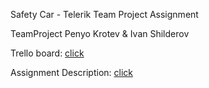 Safety Car - Telerik Team Project Assignment

TeamProject Penyo Krotev & Ivan Shilderov 

Trello board: [click](https://trello.com/b/Yi6cuq1t/final-project-tinqin)

Assignment Description: [click](https://onedrive.live.com/View.aspx?resid=B18AB5F27B23E427!4447&authkey=!AC_6qA4eEz5JaUY)
